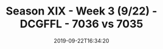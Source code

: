 ---
title: Season XIX - Week 3 (9/22) - DCGFFL - 7036 vs 7035
teams_score:
- team: 7036
  score: 27
- team: 7035
  score: 19
mvp: Will, Mike
game-ball: Edgar, Nick
sportsperson: Brian, Tom
season: 19
week: 3
date: '2019-09-22T16:34:20'
pageid: season-xix-week-3-9-22-7036-vs-7035
---